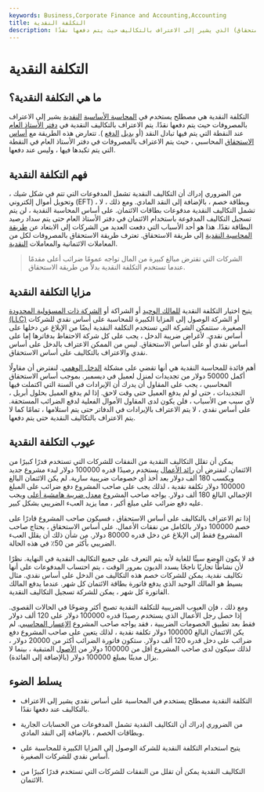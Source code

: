 ```yaml
---
keywords: Business,Corporate Finance and Accounting,Accounting
title: التكلفة النقدية
description: التكلفة النقدية هي مصطلح يستخدم في المحاسبة على أساس النقد (على عكس أساس الاستحقاق) الذي يشير إلى الاعتراف بالتكاليف حيث يتم دفعها نقدًا.
---
```


# التكلفة النقدية
## ما هي التكلفة النقدية؟

التكلفة النقدية هي مصطلح يستخدم في [المحاسبة الأساسية](/cashbasis) [النقدية](/cashbasis) يشير إلى الاعتراف بالمصروفات حيث يتم دفعها نقدًا. يتم الاعتراف بالتكاليف النقدية في [دفتر الأستاذ العام](/generalledger) عند النقطة التي يتم فيها تبادل النقد (أو [بديل](/alternative-methods-payment-amop) [الدفع](/alternative-methods-payment-amop) ). تتعارض هذه الطريقة مع [أساس الاستحقاق](/accrualaccounting) المحاسبي ، حيث يتم الاعتراف بالمصروفات في دفتر الأستاذ العام في النقطة التي يتم تكبدها فيها ، وليس عند دفعها.

## فهم التكلفة النقدية

من الضروري إدراك أن التكاليف النقدية تشمل المدفوعات التي تتم في شكل شيك ، وتحويل أموال إلكتروني (EFT) ، وبطاقة خصم ، بالإضافة إلى النقد المادي. ومع ذلك ، لا تشمل التكاليف النقدية مدفوعات بطاقات الائتمان. على أساس المحاسبة النقدية ، لن يتم تسجيل التكاليف المدفوعة باستخدام الائتمان في دفتر الأستاذ العام حتى يتم سداد رصيد البطاقة نقدًا. هذا هو أحد الأسباب التي دفعت العديد من الشركات إلى الابتعاد عن [طريقة المحاسبة النقدية](/accountingmethod) إلى طريقة الاستحقاق. تعترف طريقة الاستحقاق بالمصروفات لكل من المعاملات الائتمانية والمعاملات [النقدية](/cashtransaction).

> الشركات التي تقترض مبالغ كبيرة من المال تواجه عمومًا ضرائب أعلى مقدمًا عندما تستخدم التكلفة النقدية بدلاً من طريقة الاستحقاق.

>

## مزايا التكلفة النقدية

يتيح اختيار التكلفة النقدية [للمالك الوحيد](/soleproprietorship) أو الشراكة أو [الشركة ذات المسؤولية المحدودة (LLC)](/llc) أو الشركة الوصول إلى المزايا الكبيرة للمحاسبة على أساس نقدي للشركات الصغيرة. ستتمكن الشركة التي تستخدم التكلفة النقدية أيضًا من الإبلاغ عن دخلها على أساس نقدي. لأغراض ضريبة الدخل ، يجب على كل شركة الاحتفاظ بدفاترها إما على أساس نقدي أو على أساس الاستحقاق. ليس من الممكن الاعتراف بالدخل على أساس نقدي والاعتراف بالتكاليف على أساس الاستحقاق.

أهم فائدة للمحاسبة النقدية هي أنها تقضي على مشكلة [الدخل الوهمي](/phantom-income). لنفترض أن مقاولًا أكمل 50000 دولار من تجديدات لمنزل لعميل في ديسمبر. بموجب أساس الاستحقاق المحاسبي ، يجب على المقاول أن يدرك أن الإيرادات في السنة التي اكتملت فيها التجديدات ، حتى لو لم يدفع العميل حتى وقت لاحق. إذا لم يدفع العميل بحلول أبريل ، لأي سبب من الأسباب ، فلن يكون لدى المقاول الأموال الفعلية لدفع الضرائب المستحقة. على أساس نقدي ، لا يتم الاعتراف بالإيرادات في الدفاتر حتى يتم استلامها ، تمامًا كما لا يتم الاعتراف بالتكاليف النقدية حتى يتم دفعها.

## عيوب التكلفة النقدية

يمكن أن تقلل التكاليف النقدية من النفقات للشركات التي تستخدم قدرًا كبيرًا من الائتمان. لنفترض أن [رائد الأعمال](/entrepreneur) يستخدم رصيدًا قدره 100000 دولار لبدء مشروع جديد ويكسب 180 ألف دولار بعد أخذ أي خصومات ضريبية سارية. لم يكن الائتمان البالغ 100000 دولار تكلفة نقدية ، لذلك يجب على صاحب المشروع دفع ضرائب على المبلغ الإجمالي البالغ 180 ألف دولار. يواجه صاحب المشروع [معدل ضريبة هامشية أعلى](/marginaltaxrate) ويجب عليه دفع ضرائب على مبلغ أكبر ، مما يزيد العبء الضريبي بشكل كبير.

إذا تم الاعتراف بالتكاليف على أساس الاستحقاق ، فسيكون صاحب المشروع قادرًا على خصم 100000 دولار بالكامل من نفقات الأعمال. على أساس الاستحقاق ، يحتاج صاحب المشروع فقط إلى الإبلاغ عن دخل قدره 80000 دولار. من شأن ذلك أن يقلل العبء الضريبي بأكثر من 50٪ في هذه الحالة.

قد لا يكون الوضع سيئًا للغاية لأنه يتم التعرف على جميع التكاليف النقدية في النهاية. نظرًا لأن نشاطًا تجاريًا ناجحًا يسدد الديون بمرور الوقت ، يتم احتساب المدفوعات على أنها تكاليف نقدية. يمكن للشركات خصم هذه التكاليف من الدخل على أساس نقدي. مثال بسيط هو المالك الوحيد الذي يدفع فاتورة بطاقة الائتمان كل شهر. عندما يدفع المالك الفاتورة كل شهر ، يمكن للشركة تسجيل التكاليف النقدية.

ومع ذلك ، فإن العيوب الضريبية للتكلفة النقدية تصبح أكثر وضوحًا في الحالات القصوى. إذا حصل رجل الأعمال الذي يستخدم رصيدًا قدره 100000 دولار على 120 ألف دولار فقط بعد تطبيق الخصومات الضريبية ، فقد يواجه صاحب المشروع [الإعسار المحاسبي](/accounting_insolvency). لم يكن الائتمان البالغ 100000 دولار تكلفة نقدية ، لذلك يتعين على صاحب المشروع دفع ضرائب على دخل قدره 120 ألف دولار. ستكون فاتورة الضرائب أكثر من 20000 دولار ، لذلك سيكون لدى صاحب المشروع أقل من 100000 دولار من [الأصول](/asset) المتبقية ، بينما لا يزال مدينًا بمبلغ 100000 دولار (بالإضافة إلى الفائدة).

## يسلط الضوء

- التكلفة النقدية مصطلح يستخدم في المحاسبة على أساس نقدي يشير إلى الاعتراف بالتكاليف عند دفعها نقدًا.

- من الضروري إدراك أن التكاليف النقدية تشمل المدفوعات من الحسابات الجارية وبطاقات الخصم ، بالإضافة إلى النقد المادي.

- يتيح استخدام التكلفة النقدية للشركة الوصول إلى المزايا الكبيرة للمحاسبة على أساس نقدي للشركات الصغيرة.

- التكاليف النقدية يمكن أن تقلل من النفقات للشركات التي تستخدم قدرًا كبيرًا من الائتمان.

